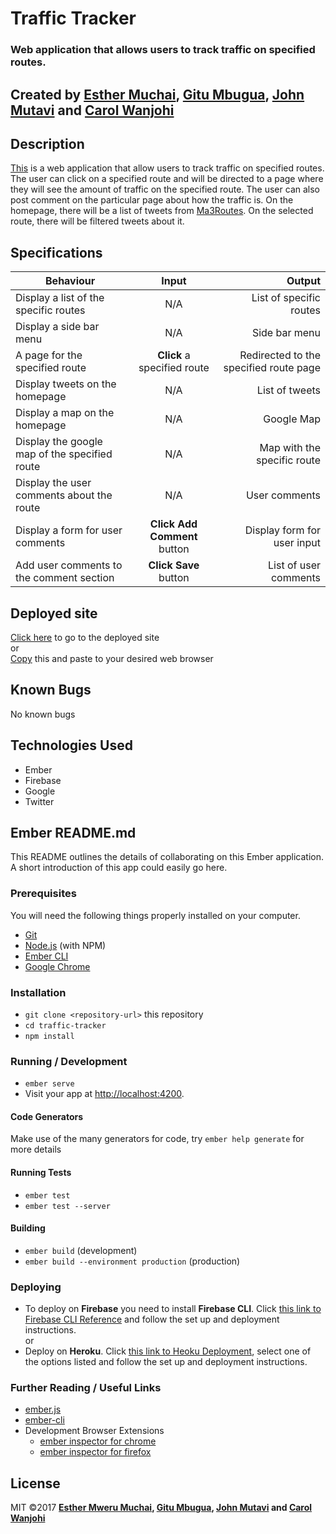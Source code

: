 
# Traffic Tracker

### Web application that allows users to track traffic on specified routes.

## Created by [Esther Muchai](https://github.com/mwerumuchai), [Gitu Mbugua](https://github.com/GituMbugua), [John Mutavi](https://github.com/jonnygovish) and [Carol Wanjohi](https://github.com/carolwanjohi)

## Description
[This]() is a web application that allow users to track traffic on specified routes. The user can click on a specified route and will be directed to a page where they will see the amount of traffic on the specified route. The user can also post comment on the particular page about how the traffic is.
On the homepage, there will be a list of tweets from [Ma3Routes](https://twitter.com/Ma3Route?ref_src=twsrc%5Egoogle%7Ctwcamp%5Eserp%7Ctwgr%5Eauthor). On the selected route, there will be filtered tweets about it. 

## Specifications

| Behaviour | Input | Output |
| ------------ |:----------:| -------: | 
| Display a list of the specific routes | N/A | List of specific routes |
| Display a side bar menu | N/A | Side bar menu | 
| A page for the specified route | **Click** a specified route | Redirected to the specified route page |
| Display tweets on the homepage | N/A | List of tweets |
| Display a map on the homepage | N/A | Google Map |
| Display the google map of the specified route | N/A | Map with the specific route|
| Display the user comments about the route | N/A | User comments |
| Display a form for user comments | **Click Add Comment** button | Display form for user input |
| Add user comments to the comment section | **Click Save** button | List of user comments |

## Deployed site
[Click here]() to go to the deployed site <br/>
or <br>
[Copy]() this and paste to your desired web browser

## Known Bugs
No known bugs


## Technologies Used
* Ember 
* Firebase
* Google 
* Twitter

## Ember README.md

This README outlines the details of collaborating on this Ember application.
A short introduction of this app could easily go here.

### Prerequisites

You will need the following things properly installed on your computer.

* [Git](https://git-scm.com/)
* [Node.js](https://nodejs.org/) (with NPM)
* [Ember CLI](https://ember-cli.com/)
* [Google Chrome](https://google.com/chrome/)

### Installation

* `git clone <repository-url>` this repository
* `cd traffic-tracker`
* `npm install`

### Running / Development

* `ember serve`
* Visit your app at [http://localhost:4200](http://localhost:4200).

#### Code Generators

Make use of the many generators for code, try `ember help generate` for more details

#### Running Tests

* `ember test`
* `ember test --server`

#### Building

* `ember build` (development)
* `ember build --environment production` (production)

### Deploying

* To deploy on  **Firebase** you need to install **Firebase CLI**. Click [this link to Firebase CLI Reference](https://firebase.google.com/docs/cli/) and follow the set up and deployment instructions. </br>
  or
* Deploy on **Heroku**. Click [this link to Heoku Deployment](https://devcenter.heroku.com/categories/deployment), select one of the options listed and follow the set up and deployment instructions.

### Further Reading / Useful Links

* [ember.js](https://emberjs.com/)
* [ember-cli](https://ember-cli.com/)
* Development Browser Extensions
  * [ember inspector for chrome](https://chrome.google.com/webstore/detail/ember-inspector/bmdblncegkenkacieihfhpjfppoconhi)
  * [ember inspector for firefox](https://addons.mozilla.org/en-US/firefox/addon/ember-inspector/)
  
## License
MIT &copy;2017 **[Esther Mweru Muchai](https://github.com/mwerumuchai), [Gitu Mbugua](https://github.com/GituMbugua), [John Mutavi](https://github.com/jonnygovish) and [Carol Wanjohi](https://github.com/carolwanjohi)**

